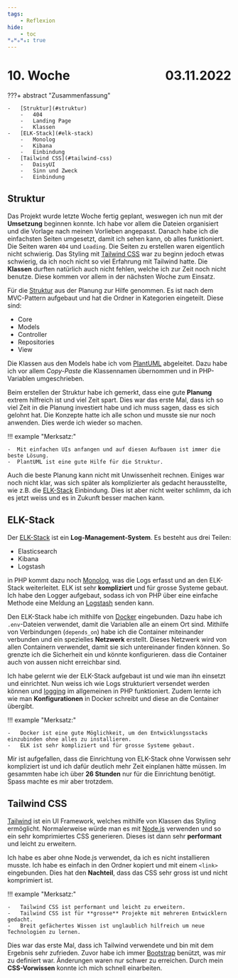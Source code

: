 ```yaml
---
tags:
    - Reflexion
hide:
    - toc
ᴴₒᴴₒᴴₒ: true
---
```


# 10. Woche <span style="float:right">03.11.2022</span>

???+ abstract "Zusammenfassung"

    -   [Struktur](#struktur)
        -   404
        -   Landing Page
        -   Klassen
    -   [ELK-Stack](#elk-stack)
        -   Monolog
        -   Kibana
        -   Einbindung
    -   [Tailwind CSS](#tailwind-css)
        -   DaisyUI
        -   Sinn und Zweck
        -   Einbindung

## Struktur

Das Projekt wurde letzte Woche fertig geplant, weswegen ich nun mit der **Umsetzung** beginnen konnte. Ich habe vor allem die Dateien organisiert und die Vorlage nach meinen Vorlieben angepasst. Danach habe ich die einfachsten Seiten umgesetzt, damit ich sehen kann, ob alles funktioniert. Die Seiten waren `404` und `Loading`. Die Seiten zu erstellen waren eigentlich nicht schwierig. Das Styling mit [Tailwind CSS](#tailwind-css) war zu beginn jedoch etwas schwierig, da ich noch nicht so viel Erfahrung mit Tailwind hatte. Die **Klassen** durften natürlich auch nicht fehlen, welche ich zur Zeit noch nicht benutze. Diese kommen vor allem in der nächsten Woche zum Einsatz.

Für die [Struktur](../LB1/Architekturkonzept/MVC-Konzept.md) aus der Planung zur Hilfe genommen. Es ist nach dem MVC-Pattern aufgebaut und hat die Ordner in Kategorien eingeteilt. Diese sind:

-   Core
-   Models
-   Controller
-   Repositories
-   View

Die Klassen aus den Models habe ich vom [PlantUML](../LB1/Architekturkonzept/MVC.puml) abgeleitet. Dazu habe ich vor allem _Copy-Paste_ die Klassennamen übernommen und in PHP-Variablen umgeschrieben.

Beim erstellen der Struktur habe ich gemerkt, dass eine gute **Planung** extrem hilfreich ist und viel Zeit spart. Dies war das erste Mal, dass ich so viel Zeit in die Planung investiert habe und ich muss sagen, dass es sich gelohnt hat. Die Konzepte hatte ich alle schon und musste sie nur noch anwenden. Dies werde ich wieder so machen.

!!! example "Merksatz:"

    -  Mit einfachen UIs anfangen und auf diesen Aufbauen ist immer die beste Lösung.
    -  PlantUML ist eine gute Hilfe für die Struktur.

Auch die beste Planung kann nicht mit Unwissenheit rechnen. Einiges war noch nicht klar, was sich später als komplizierter als gedacht herausstellte, wie z.B. die [ELK-Stack](#elk-stack) Einbindung. Dies ist aber nicht weiter schlimm, da ich es jetzt weiss und es in Zukunft besser machen kann.

## ELK-Stack

Der [ELK-Stack](https://www.elastic.co/what-is/elk-stack) ist ein **Log-Management-System**. Es besteht aus drei Teilen:

-   Elasticsearch
-   Kibana
-   Logstash

in PHP kommt dazu noch [Monolog](https://seldaek.github.io/monolog/), was die Logs erfasst und an den ELK-Stack weiterleitet. ELK ist sehr **kompliziert** und für grosse Systeme gebaut. Ich habe den Logger aufgebaut, sodass ich von PHP über eine einfache Methode eine Meldung an [Logstash](https://www.elastic.co/guide/en/logstash/current/setup-logstash.html) senden kann.

Den ELK-Stack habe ich mithilfe von [Docker](https://github.com/andybeak/monolog-elk-demo/tree/master/docker) eingebunden. Dazu habe ich `.env`-Dateien verwendet, damit die Variablen alle an einem Ort sind. Mithilfe von Verbindungen (`depends_on`) habe ich die Container miteinander verbunden und ein spezielles **Netzwerk** erstellt. Dieses Netzwerk wird von allen Containern verwendet, damit sie sich untereinander finden können. So grenzte ich die Sicherheit ein und könnte konfigurieren. dass die Container auch von aussen nicht erreichbar sind.

Ich habe gelernt wie der ELK-Stack aufgebaut ist und wie man ihn einsetzt und einrichtet. Nun weiss ich wie Logs strukturiert versendet werden können und [logging](https://bztfinformatik.github.io/lb1_doku-21r8390/Erkl%C3%A4rungen/Logging/) im allgemeinen in PHP funktioniert. Zudem lernte ich wie man **Konfigurationen** in Docker schreibt und diese an die Container übergibt.

!!! example "Merksatz:"

    -   Docker ist eine gute Möglichkeit, um den Entwicklungsstacks einzubinden ohne alles zu installieren.
    -   ELK ist sehr kompliziert und für grosse Systeme gebaut.

Mir ist aufgefallen, dass die Einrichtung von ELK-Stack ohne Vorwissen sehr kompliziert ist und ich dafür deutlich mehr Zeit einplanen hätte müssen. Im gesammten habe ich über **26 Stunden** nur für die Einrichtung benötigt. Spass machte es mir aber trotzdem.

## Tailwind CSS

[Tailwind](https://tailwindcss.com/) ist ein UI Framework, welches mithilfe von Klassen das Styling ermöglicht. Normalerweise würde man es mit [Node.js](https://nodejs.org/en/) verwenden und so ein sehr komprimiertes CSS generieren. Dieses ist dann sehr **performant** und leicht zu erweitern.

Ich habe es aber ohne Node.js verwendet, da ich es nicht installieren musste. Ich habe es einfach in den Ordner kopiert und mit einem `<link>` eingebunden. Dies hat den **Nachteil**, dass das CSS sehr gross ist und nicht komprimiert ist.

!!! example "Merksatz:"

    -   Tailwind CSS ist performant und leicht zu erweitern.
    -   Tailwind CSS ist für **grosse** Projekte mit mehreren Entwicklern gedacht.
    -   Breit gefächertes Wissen ist unglaublich hilfreich um neue Technologien zu lernen.

Dies war das erste Mal, dass ich Tailwind verwendete und bin mit dem Ergebnis sehr zufrieden. Zuvor habe ich immer [Bootstrap](https://getbootstrap.com/) benützt, was mir zu definiert war. Änderungen waren nur schwer zu erreichen. Durch mein **CSS-Vorwissen** konnte ich mich schnell einarbeiten.
